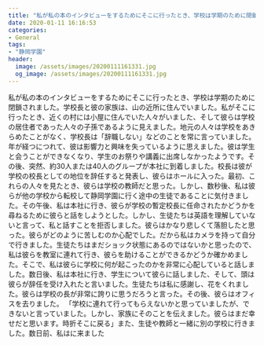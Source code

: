 ```yaml
---
title: "私が私の本のインタビューをするためにそこに行ったとき、学校は学期のために閉鎖されました。"
date: 2020-01-11 16:16:53
categories:
- General
tags:
- "静岡学園"
header:
  image: /assets/images/20200111161331.jpg
  og_image: /assets/images/20200111161331.jpg
---
```


私が私の本のインタビューをするためにそこに行ったとき、学校は学期のために閉鎖されました。学校長と彼の家族は、山の近所に住んでいました。私がそこに行ったとき、近くの村には小屋に住んでいた人々がいました、そして彼らは学校の居住者であった人々の子孫であるように見えました。地元の人々は学校をあきらめたことがなく、学校長は「辞職しない」などのことを常に言っていました。年が経つにつれて、彼は影響力と興味を失っているように思えました。彼は学生と会うことができなくなり、学生のお祭りや講義に出席しなかったようです。その後、突然、約30人または40人のグループが本社に到着しました。校長は彼が学校の校長としての地位を辞任すると発表し、彼らはホールに入った。最初、これらの人々を見たとき、彼らは学校の教師だと思った。しかし、数秒後、私は彼らが他の学校から転校して静岡学園に行く途中の生徒であることに気付きました。その午後、私は本社に行き、彼らが学校の暫定校長に任命されたかどうかを尋ねるために彼らと話をしようとした。しかし、生徒たちは英語を理解していないと言って、私と話すことを拒否しました。彼らはかなり悲しくて落胆したと思った。彼らがどのように苦しむのか心配でした。だから私はカメラを持って自分で行きました。生徒たちはまだショック状態にあるのではないかと思ったので、私は彼らを教室に連れて行き、彼らを助けることができるかどうか確かめました。そこで、私は彼らに学校に何が起こったのかを非常に心配していると話しました。数日後、私は本社に行き、学生について彼らに話しました、そして、頭は彼らが辞任を受け入れたと言いました。生徒たちは私に感謝し、花をくれました。彼らは学校の長が非常に誇りに思うだろうと言った。その後、彼らはオフィスを去りました。 「学校に連れて行ってもらえないかと思っていましたが、できないと言っていました。しかし、家族にそのことを伝えました。彼らはまだ幸せだと思います。時折そこに戻る」また、生徒や教師と一緒に別の学校に行きました。数日前、私はに来ました
